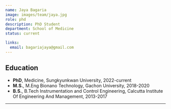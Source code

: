 ```yaml
---
name: Jaya Bagaria
image: images/team/jaya.jpg
role: phd
description: PhD Student
department: School of Medicine
status: current

links:
  email: bagariajaya@gmail.com
---
```

  
## **Education**
* **PhD**, Medicine, Sungkyunkwan University, 2022-current
* **M.S.**, M.Eng Bionano Technology, Gachon University, 2018-2020
* **B.S.**, B.Tech Instrumentation and Control Engineering, Calcutta Institute Of Engineering And Management, 2013-2017
---

